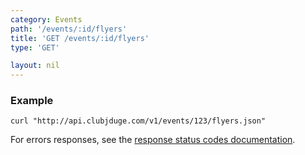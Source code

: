 ```yaml
---
category: Events
path: '/events/:id/flyers'
title: 'GET /events/:id/flyers'
type: 'GET'

layout: nil
---
```


### Example

```
curl "http://api.clubjduge.com/v1/events/123/flyers.json"
```

For errors responses, see the [response status codes documentation](#/response-status-codes).
